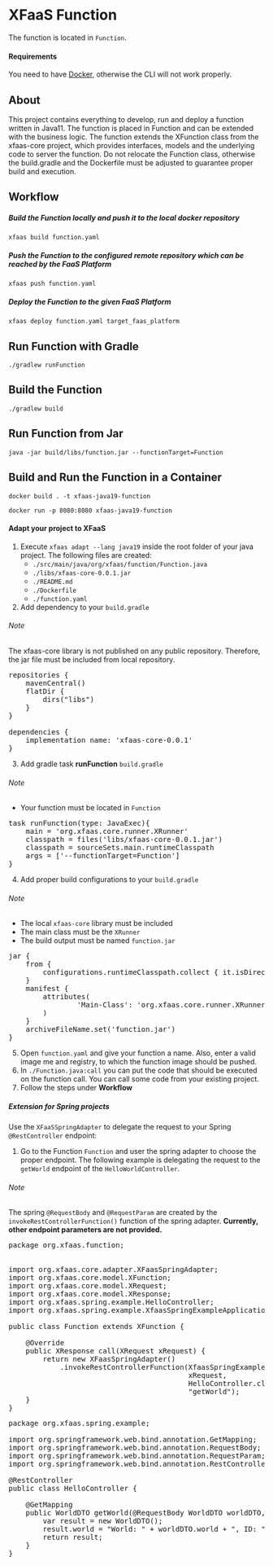 # XFaaS Function


The function is located in <code>Function</code>.

#### Requirements

You need to have [Docker](https://www.docker.com), otherwise the CLI will not work properly.

## About

This project contains everything to develop, run and deploy a function written in Java11.
The function is placed in Function and can be extended with the business logic.
The function extends the XFunction class from the xfaas-core project, which provides interfaces, models and the underlying code to server the function.
Do not relocate the Function class, otherwise the build.gradle and the Dockerfile must be adjusted to guarantee proper build and execution.

## Workflow

##### Build the Function locally and push it to the local docker repository

```
xfaas build function.yaml
```

##### Push the Function to the configured remote repository which can be reached by the FaaS Platform

```
xfaas push function.yaml
```

##### Deploy the Function to the given FaaS Platform

```
xfaas deploy function.yaml target_faas_platform
```

## Run Function with Gradle

```
./gradlew runFunction
```

## Build the Function

```
./gradlew build
```

## Run Function from Jar

```
java -jar build/libs/function.jar --functionTarget=Function
```

## Build and Run the Function in a Container
```
docker build . -t xfaas-java19-function
```
```
docker run -p 8080:8080 xfaas-java19-function
```

#### Adapt your project to XFaaS

1. Execute ```xfaas adapt --lang java19``` inside the root folder of your java project. The following files are created:
    - <code>./src/main/java/org/xfaas/function/Function.java</code>
    - <code>./libs/xfaas-core-0.0.1.jar</code>
    - <code>./README.md</code>
    - <code>./Dockerfile</code>
    - <code>./function.yaml</code>
2. Add dependency to your <code>build.gradle</code>
###### Note
The xfaas-core library is not published on any public repository. Therefore, the jar file must be included from local repository. 
<pre>
repositories {
    mavenCentral()
    flatDir {
        dirs("libs")
    }
}

dependencies {
    implementation name: 'xfaas-core-0.0.1'
}
</pre>

3. Add gradle task **runFunction** <code>build.gradle</code>
###### Note
- Your function must be located in <code>Function</code>
<pre>
task runFunction(type: JavaExec){
    main = 'org.xfaas.core.runner.XRunner'
    classpath = files('libs/xfaas-core-0.0.1.jar')
    classpath = sourceSets.main.runtimeClasspath
    args = ['--functionTarget=Function']
}
</pre>

4. Add proper build configurations to your <code>build.gradle</code>

###### Note
- The local <code>xfaas-core</code> library must be included
- The main class must be the <code>XRunner</code>
- The build output must be named <code>function.jar</code> 

<pre>
jar {
    from {
        configurations.runtimeClasspath.collect { it.isDirectory() ? it : zipTree(it) }
    }
    manifest {
        attributes(
                'Main-Class': 'org.xfaas.core.runner.XRunner'
        )
    }
    archiveFileName.set('function.jar')
}
</pre>

5. Open <code>function.yaml</code> and give your function a name. Also, enter a valid image me and registry, to which the function image should be pushed.
6. In <code>./Function.java:call</code> you can put the code that should be executed on the function call. You can call some code from your existing project.
7. Follow the steps under **Workflow**

##### Extension for Spring projects

Use the <code>XFaaSSpringAdapter</code> to delegate the request to your Spring <code>@RestController</code> endpoint:

1. Go to the Function <code>Function</code> and user the spring adapter to choose the proper endpoint.
The following example is delegating the request to the <code>getWorld</code> endpoint of the <code>HelloWorldController</code>.

###### Note
The spring <code>@RequestBody</code> and <code>@RequestParam</code> are created by the <code>invokeRestControllerFunction()</code> function of the spring adapter.
**Currently, other endpoint parameters are not provided.**

<pre>
package org.xfaas.function;


import org.xfaas.core.adapter.XFaasSpringAdapter;
import org.xfaas.core.model.XFunction;
import org.xfaas.core.model.XRequest;
import org.xfaas.core.model.XResponse;
import org.xfaas.spring.example.HelloController;
import org.xfaas.spring.example.XfaasSpringExampleApplication;

public class Function extends XFunction {

    @Override
    public XResponse call(XRequest xRequest) {
        return new XFaasSpringAdapter()
            .invokeRestControllerFunction(XfaasSpringExampleApplication.class,
                                          xRequest, 
                                          HelloController.class, 
                                          "getWorld");
    }
}
</pre>

<pre>
package org.xfaas.spring.example;

import org.springframework.web.bind.annotation.GetMapping;
import org.springframework.web.bind.annotation.RequestBody;
import org.springframework.web.bind.annotation.RequestParam;
import org.springframework.web.bind.annotation.RestController;

@RestController
public class HelloController {

    @GetMapping
    public WorldDTO getWorld(@RequestBody WorldDTO worldDTO, @RequestParam String id){
        var result = new WorldDTO();
        result.world = "World: " + worldDTO.world + ", ID: " + id;
        return result;
    }
}
</pre>
